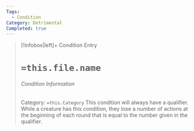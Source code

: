 ```yaml
---
Tags:
  - Condition
Category: Detrimental
Completed: true
---
```

> [!infobox|left]+ Condition Entry
> # `=this.file.name`
> ###### Condition Information
> Category: `=this.Category`
> This condition will always have a qualifier. While a creature has this condition, they lose a number of actions at the beginning of each round that is equal to the number given in the qualifier. 
